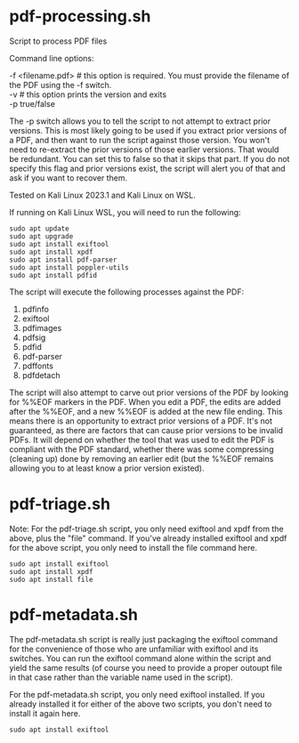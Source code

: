 # pdf-processing.sh
Script to process PDF files

Command line options:

-f <filename.pdf>   # this option is required. You must provide the filename of the PDF using the -f switch.  
-v                  # this option prints the version and exits  
-p true/false  

The -p switch allows you to tell the script to not attempt to extract prior versions. This is most likely going to be used if you extract prior versions of a PDF, and then want to run the script against those version. You won't need to re-extract the prior versions of those earlier versions. That would be redundant. You can set this to false so that it skips that part. If you do not specify this flag and prior versions exist, the script will alert you of that and ask if you want to recover them.

Tested on Kali Linux 2023.1 and Kali Linux on WSL.

If running on Kali Linux WSL, you will need to run the following:

```
sudo apt update
sudo apt upgrade
sudo apt install exiftool
sudo apt install xpdf
sudo apt install pdf-parser
sudo apt install poppler-utils
sudo apt install pdfid

```
The script will execute the following processes against the PDF:
1. pdfinfo
2. exiftool
3. pdfimages
4. pdfsig
5. pdfid
6. pdf-parser
7. pdffonts
8. pdfdetach

The script will also attempt to carve out prior versions of the PDF by looking for %%EOF markers in the PDF. When you edit a PDF, the edits are added after the %%EOF, and a new %%EOF is added at the new file ending. This means there is an opportunity to extract prior versions of a PDF. It's not guaranteed, as there are factors that can cause prior versions to be invalid PDFs. It will depend on whether the tool that was used to edit the PDF is compliant with the PDF standard, whether there was some compressing (cleaning up) done by removing an earlier edit (but the %%EOF remains allowing you to at least know a prior version existed).

# pdf-triage.sh
Note: 
For the pdf-triage.sh script, you only need exiftool and xpdf from the above, plus the "file" command. If you've already installed exiftool and xpdf for the above script, you only need to install the file command here.
```
sudo apt install exiftool
sudo apt install xpdf
sudo apt install file
```
# pdf-metadata.sh
The pdf-metadata.sh script is really just packaging the exiftool command for the convenience of those who are unfamiliar with exiftool and its switches. You can run the exiftool command alone within the script and yield the same results (of course you need to provide a proper outoupt file in that case rather than the variable name used in the script).

For the pdf-metadata.sh script, you only need exiftool installed. If you already installed it for either of the above two scripts, you don't need to install it again here.
```
sudo apt install exiftool
```
